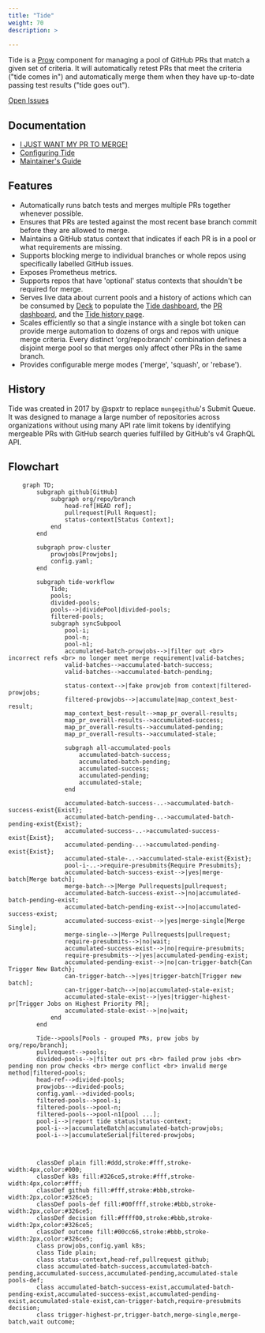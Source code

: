 ```yaml
---
title: "Tide"
weight: 70
description: >
  
---
```


Tide is a [Prow](/docs/overview/)
component for managing a pool of GitHub PRs that match a given set of criteria.
It will automatically retest PRs that meet the criteria ("tide comes in") and automatically merge
them when they have up-to-date passing test results ("tide goes out").

[Open Issues](https://github.com/kubernetes/test-infra/issues?utf8=%E2%9C%93&q=is%3Aopen+is%3Aissue+label%3Aarea%2Fprow%2Ftide)

## Documentation

- [I JUST WANT MY PR TO MERGE!](/docs/components/core/tide/pr-authors/)
- [Configuring Tide](/docs/components/core/tide/config/)
- [Maintainer's Guide](/docs/components/core/tide/maintainers/)

## Features

- Automatically runs batch tests and merges multiple PRs together whenever possible.
- Ensures that PRs are tested against the most recent base branch commit before they are allowed to merge.
- Maintains a GitHub status context that indicates if each PR is in a pool or what requirements are missing.
- Supports blocking merge to individual branches or whole repos using specifically labelled GitHub issues.
- Exposes Prometheus metrics.
- Supports repos that have 'optional' status contexts that shouldn't be required for merge.
- Serves live data about current pools and a history of actions which can be consumed by [Deck](/docs/components/core/deck/) to populate the [Tide dashboard](https://prow.k8s.io/tide), the [PR dashboard](https://prow.k8s.io/pr), and the [Tide history page](https://prow.k8s.io/tide-history).
- Scales efficiently so that a single instance with a single bot token can provide merge automation to dozens of orgs and repos with unique merge criteria. Every distinct 'org/repo:branch' combination defines a disjoint merge pool so that merges only affect other PRs in the same branch.
- Provides configurable merge modes ('merge', 'squash', or 'rebase').

## History

Tide was created in 2017 by @spxtr to replace `mungegithub`'s Submit Queue.  It was designed to manage a large number of repositories across organizations without using many API rate limit tokens by identifying mergeable PRs with GitHub search queries fulfilled by GitHub's v4 GraphQL API.

## Flowchart

```mermaid
    graph TD;
        subgraph github[GitHub]
            subgraph org/repo/branch
                head-ref[HEAD ref];
                pullrequest[Pull Request];
                status-context[Status Context];
            end
        end

        subgraph prow-cluster
            prowjobs[Prowjobs];
            config.yaml;
        end

        subgraph tide-workflow
            Tide;
            pools;
            divided-pools;
            pools-->|dividePool|divided-pools;
            filtered-pools;
            subgraph syncSubpool
                pool-i;
                pool-n;
                pool-n1;
                accumulated-batch-prowjobs-->|filter out <br> incorrect refs <br> no longer meet merge requirement|valid-batches;
                valid-batches-->accumulated-batch-success;
                valid-batches-->accumulated-batch-pending;
                
                status-context-->|fake prowjob from context|filtered-prowjobs;
                filtered-prowjobs-->|accumulate|map_context_best-result;
                map_context_best-result-->map_pr_overall-results;
                map_pr_overall-results-->accumulated-success;
                map_pr_overall-results-->accumulated-pending;
                map_pr_overall-results-->accumulated-stale;
                
                subgraph all-accumulated-pools
                    accumulated-batch-success;
                    accumulated-batch-pending;
                    accumulated-success;
                    accumulated-pending;
                    accumulated-stale;
                end

                accumulated-batch-success-..->accumulated-batch-success-exist{Exist};
                accumulated-batch-pending-..->accumulated-batch-pending-exist{Exist};
                accumulated-success-..->accumulated-success-exist{Exist};
                accumulated-pending-..->accumulated-pending-exist{Exist};
                accumulated-stale-..->accumulated-stale-exist{Exist};
                pool-i-..->require-presubmits{Require Presubmits};
                accumulated-batch-success-exist-->|yes|merge-batch[Merge batch];
                merge-batch-->|Merge Pullrequests|pullrequest;
                accumulated-batch-success-exist-->|no|accumulated-batch-pending-exist;
                accumulated-batch-pending-exist-->|no|accumulated-success-exist;
                accumulated-success-exist-->|yes|merge-single[Merge Single];
                merge-single-->|Merge Pullrequests|pullrequest;
                require-presubmits-->|no|wait;
                accumulated-success-exist-->|no|require-presubmits;
                require-presubmits-->|yes|accumulated-pending-exist;
                accumulated-pending-exist-->|no|can-trigger-batch{Can Trigger New Batch};
                can-trigger-batch-->|yes|trigger-batch[Trigger new batch];
                can-trigger-batch-->|no|accumulated-stale-exist;
                accumulated-stale-exist-->|yes|trigger-highest-pr[Trigger Jobs on Highest Priority PR];
                accumulated-stale-exist-->|no|wait;
            end
        end

        Tide-->pools[Pools - grouped PRs, prow jobs by org/repo/branch];
        pullrequest-->pools;
        divided-pools-->|filter out prs <br> failed prow jobs <br> pending non prow checks <br> merge conflict <br> invalid merge method|filtered-pools;
        head-ref-->divided-pools;
        prowjobs-->divided-pools;
        config.yaml-->divided-pools;
        filtered-pools-->pool-i;
        filtered-pools-->pool-n;
        filtered-pools-->pool-n1[pool ...];
        pool-i-->|report tide status|status-context;
        pool-i-->|accumulateBatch|accumulated-batch-prowjobs;
        pool-i-->|accumulateSerial|filtered-prowjobs;



        classDef plain fill:#ddd,stroke:#fff,stroke-width:4px,color:#000;
        classDef k8s fill:#326ce5,stroke:#fff,stroke-width:4px,color:#fff;
        classDef github fill:#fff,stroke:#bbb,stroke-width:2px,color:#326ce5;
        classDef pools-def fill:#00ffff,stroke:#bbb,stroke-width:2px,color:#326ce5;
        classDef decision fill:#ffff00,stroke:#bbb,stroke-width:2px,color:#326ce5;
        classDef outcome fill:#00cc66,stroke:#bbb,stroke-width:2px,color:#326ce5;
        class prowjobs,config.yaml k8s;
        class Tide plain;
        class status-context,head-ref,pullrequest github;
        class accumulated-batch-success,accumulated-batch-pending,accumulated-success,accumulated-pending,accumulated-stale pools-def;
        class accumulated-batch-success-exist,accumulated-batch-pending-exist,accumulated-success-exist,accumulated-pending-exist,accumulated-stale-exist,can-trigger-batch,require-presubmits decision;
        class trigger-highest-pr,trigger-batch,merge-single,merge-batch,wait outcome;
```

